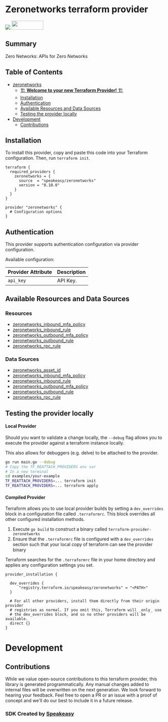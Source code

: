 # Zeronetworks terraform provider

<div align="left">
    <a href="https://www.speakeasy.com/?utm_source=zeronetworks&utm_campaign=terraform"><img src="https://custom-icon-badges.demolab.com/badge/-Built%20By%20Speakeasy-212015?style=for-the-badge&logoColor=FBE331&logo=speakeasy&labelColor=545454" /></a>
    <a href="https://opensource.org/licenses/MIT">
        <img src="https://img.shields.io/badge/License-MIT-blue.svg" style="width: 100px; height: 28px;" />
    </a>
</div>

<!-- Start Summary [summary] -->
## Summary

Zero Networks: APIs for Zero Networks
<!-- End Summary [summary] -->

<!-- Start Table of Contents [toc] -->
## Table of Contents
<!-- $toc-max-depth=2 -->
* [zeronetworks](#zeronetworks)
  * [🏗 **Welcome to your new Terraform Provider!** 🏗](#welcome-to-your-new-terraform-provider)
  * [Installation](#installation)
  * [Authentication](#authentication)
  * [Available Resources and Data Sources](#available-resources-and-data-sources)
  * [Testing the provider locally](#testing-the-provider-locally)
* [Development](#development)
  * [Contributions](#contributions)

<!-- End Table of Contents [toc] -->

<!-- Start Installation [installation] -->
## Installation

To install this provider, copy and paste this code into your Terraform configuration. Then, run `terraform init`.

```hcl
terraform {
  required_providers {
    zeronetworks = {
      source  = "speakeasy/zeronetworks"
      version = "0.10.0"
    }
  }
}

provider "zeronetworks" {
  # Configuration options
}
```
<!-- End Installation [installation] -->

<!-- Start Authentication [security] -->
## Authentication

This provider supports authentication configuration via provider configuration.

Available configuration:

| Provider Attribute | Description |
|---|---|
| `api_key` | API Key. |
<!-- End Authentication [security] -->

<!-- Start Available Resources and Data Sources [operations] -->
## Available Resources and Data Sources

### Resources

* [zeronetworks_inbound_mfa_policy](docs/resources/inbound_mfa_policy.md)
* [zeronetworks_inbound_rule](docs/resources/inbound_rule.md)
* [zeronetworks_outbound_mfa_policy](docs/resources/outbound_mfa_policy.md)
* [zeronetworks_outbound_rule](docs/resources/outbound_rule.md)
* [zeronetworks_rpc_rule](docs/resources/rpc_rule.md)
### Data Sources

* [zeronetworks_asset_id](docs/data-sources/asset_id.md)
* [zeronetworks_inbound_mfa_policy](docs/data-sources/inbound_mfa_policy.md)
* [zeronetworks_inbound_rule](docs/data-sources/inbound_rule.md)
* [zeronetworks_outbound_mfa_policy](docs/data-sources/outbound_mfa_policy.md)
* [zeronetworks_outbound_rule](docs/data-sources/outbound_rule.md)
* [zeronetworks_rpc_rule](docs/data-sources/rpc_rule.md)
<!-- End Available Resources and Data Sources [operations] -->

<!-- Start Testing the provider locally [usage] -->
## Testing the provider locally

#### Local Provider

Should you want to validate a change locally, the `--debug` flag allows you to execute the provider against a terraform instance locally.

This also allows for debuggers (e.g. delve) to be attached to the provider.

```sh
go run main.go --debug
# Copy the TF_REATTACH_PROVIDERS env var
# In a new terminal
cd examples/your-example
TF_REATTACH_PROVIDERS=... terraform init
TF_REATTACH_PROVIDERS=... terraform apply
```

#### Compiled Provider

Terraform allows you to use local provider builds by setting a `dev_overrides` block in a configuration file called `.terraformrc`. This block overrides all other configured installation methods.

1. Execute `go build` to construct a binary called `terraform-provider-zeronetworks`
2. Ensure that the `.terraformrc` file is configured with a `dev_overrides` section such that your local copy of terraform can see the provider binary

Terraform searches for the `.terraformrc` file in your home directory and applies any configuration settings you set.

```
provider_installation {

  dev_overrides {
      "registry.terraform.io/speakeasy/zeronetworks" = "<PATH>"
  }

  # For all other providers, install them directly from their origin provider
  # registries as normal. If you omit this, Terraform will _only_ use
  # the dev_overrides block, and so no other providers will be available.
  direct {}
}
```
<!-- End Testing the provider locally [usage] -->

<!-- Placeholder for Future Speakeasy SDK Sections -->

# Development

## Contributions

While we value open-source contributions to this terraform provider, this library is generated programmatically. Any manual changes added to internal files will be overwritten on the next generation.
We look forward to hearing your feedback. Feel free to open a PR or an issue with a proof of concept and we'll do our best to include it in a future release. 

### SDK Created by [Speakeasy](https://www.speakeasy.com/?utm_source=zeronetworks&utm_campaign=terraform)
